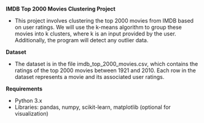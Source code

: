 ****IMDB Top 2000 Movies Clustering Project****
- This project involves clustering the top 2000 movies from IMDB based on user ratings. We will use the k-means algorithm to group these movies into k clusters, where k is an input provided by the user. Additionally, the program will detect any outlier data.


****Dataset****
- The dataset is in the file imdb_top_2000_movies.csv, which contains the ratings of the top 2000 movies between 1921 and 2010. Each row in the dataset represents a movie and its associated user ratings.

****Requirements****
- Python 3.x
- Libraries: pandas, numpy, scikit-learn, matplotlib (optional for visualization)
